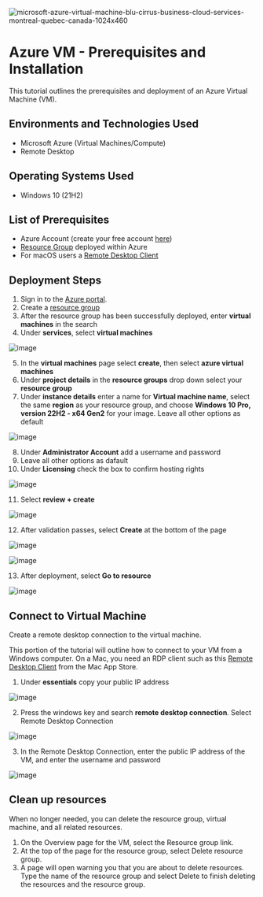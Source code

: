 <p align="center">
  
![microsoft-azure-virtual-machine-blu-cirrus-business-cloud-services-montreal-quebec-canada-1024x460](https://github.com/NathanSuguitan/Azure-VM/assets/138082246/44c7ac21-17ba-4de3-9834-138a2d656b3d)

</p>

<h1>Azure VM - Prerequisites and Installation</h1>
This tutorial outlines the prerequisites and deployment of an Azure Virtual Machine (VM).<br />


<h2>Environments and Technologies Used</h2>

- Microsoft Azure (Virtual Machines/Compute)
- Remote Desktop

<h2>Operating Systems Used </h2>

- Windows 10</b> (21H2)

<h2>List of Prerequisites</h2>

- Azure Account (create your free account <a href="https://azure.microsoft.com/en-us/free/search/?ef_id=_k_Cj0KCQjw0IGnBhDUARIsAMwFDLkdUQC7p5LbZsFOjKsEkUjWR2TwopCr0I1iHxT3yTWBCUmxX5lQTyYaAkD9EALw_wcB_k_&OCID=AIDcmmfq865whp_SEM__k_Cj0KCQjw0IGnBhDUARIsAMwFDLkdUQC7p5LbZsFOjKsEkUjWR2TwopCr0I1iHxT3yTWBCUmxX5lQTyYaAkD9EALw_wcB_k_&gad=1&gclid=Cj0KCQjw0IGnBhDUARIsAMwFDLkdUQC7p5LbZsFOjKsEkUjWR2TwopCr0I1iHxT3yTWBCUmxX5lQTyYaAkD9EALw_wcB">here</a>)
- <a href="https://github.com/NathanSuguitan/Azure-ResourceGroups">Resource Group</a> deployed within Azure
- For macOS users a <a href="https://apps.apple.com/app/microsoft-remote-desktop/id1295203466?mt=12">Remote Desktop Client</a>

<h2>Deployment Steps</h2>

1. Sign in to the [Azure portal](https://portal.azure.com).
2. Create a <a href="https://github.com/NathanSuguitan/Azure-ResourceGroups">resource group</a>
3. After the resource group has been successfully deployed, enter **virtual machines** in the search
4. Under **services**, select **virtual machines**

![image](https://github.com/NathanSuguitan/Azure-VM/assets/138082246/a38d6f5a-02ac-44bf-a498-4e0dee2a81bd)

5. In the **virtual machines** page select **create**, then select **azure virtual machines**
6. Under **project details** in the **resource groups** drop down select your **resource group**
7. Under **instance details** enter a name for **Virtual machine name**, select the same **region** as your resource group, and choose **Windows 10 Pro, version 22H2 - x64 Gen2** for your image. Leave all other options as default

![image](https://github.com/NathanSuguitan/Azure-VM/assets/138082246/bad67d68-95da-490e-af00-43bb2d616afc)

8. Under **Administrator Account** add a username and password
9. Leave all other options as dafault
10. Under **Licensing** check the box to confirm hosting rights

![image](https://github.com/NathanSuguitan/Azure-VM/assets/138082246/ea05136e-ef6c-4c05-9004-4cf0c27eb2f5)

11. Select **review + create**

![image](https://github.com/NathanSuguitan/Azure-VM/assets/138082246/a0658c7f-1ac7-4210-8b9e-6625a51de584)

12. After validation passes, select **Create** at the bottom of the page

![image](https://github.com/NathanSuguitan/Azure-VM/assets/138082246/e848e9c3-f007-4fec-bae6-41234e297da6)

![image](https://github.com/NathanSuguitan/Azure-VM/assets/138082246/9d12e2b1-ba8a-4c2a-9ad3-275ba60b6198)

13. After deployment, select **Go to resource**

![image](https://github.com/NathanSuguitan/Azure-VM/assets/138082246/f591a1ed-6668-4ef3-a87d-bb5628d947ca)

## Connect to Virtual Machine

Create a remote desktop connection to the virtual machine.

This portion of the tutorial will outline how to connect to your VM from a Windows computer. On a Mac, you need an RDP client such as this <a href="https://apps.apple.com/app/microsoft-remote-desktop/id1295203466?mt=12">Remote Desktop Client</a> from the Mac App Store.

1. Under **essentials** copy your public IP address

![image](https://github.com/NathanSuguitan/Azure-VM/assets/138082246/247b1c55-f53c-4f43-8c4d-4c2cb83c8216)

2. Press the windows key and search **remote desktop connection**. Select Remote Desktop Connection

![image](https://github.com/NathanSuguitan/Azure-VM/assets/138082246/b1a5c02b-b7c5-4016-a7a8-c8a5c300e49b)

3. In the Remote Desktop Connection, enter the public IP address of the VM, and enter the username and password

![image](https://github.com/NathanSuguitan/Azure-VM/assets/138082246/dc915d0b-b4c6-4340-a78d-c814711160d9)

## Clean up resources
When no longer needed, you can delete the resource group, virtual machine, and all related resources.

1. On the Overview page for the VM, select the Resource group link.
2. At the top of the page for the resource group, select Delete resource group.
3. A page will open warning you that you are about to delete resources. Type the name of the resource group and select Delete to finish deleting the resources and the resource group.
